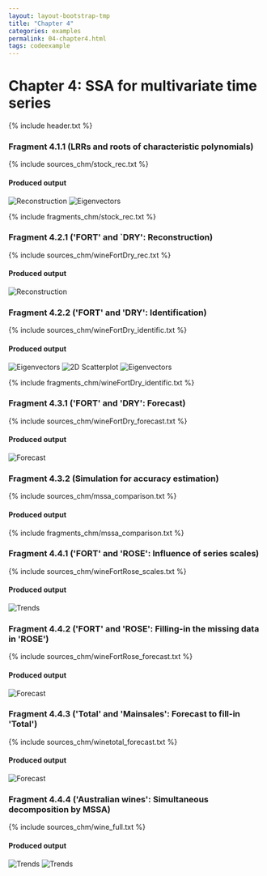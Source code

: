 ```yaml
---
layout: layout-bootstrap-tmp
title: "Chapter 4"
categories: examples
permalink: 04-chapter4.html
tags: codeexample
---
```


# Chapter 4: SSA for multivariate time series

{% include header.txt %}

### Fragment 4.1.1 (LRRs and roots of characteristic polynomials)

{% include sources_chm/stock_rec.txt %}

#### Produced output
![Reconstruction](img/img_chm/stock_rec.svg)
![Eigenvectors](img/img_chm/stock_evec.svg)

{% include fragments_chm/stock_rec.txt %}

### Fragment 4.2.1 ('FORT' and `DRY': Reconstruction)

{% include sources_chm/wineFortDry_rec.txt %}

#### Produced output

![Reconstruction](img/img_chm/wineFortDry_rec.svg)

### Fragment 4.2.2 ('FORT' and 'DRY': Identification)

{% include sources_chm/wineFortDry_identific.txt %}

#### Produced output

![Eigenvectors](img/img_chm/wineFortDry_1d.svg)
![2D Scatterplot](img/img_chm/wineFortDry_2d.svg)
![Eigenvectors](img/img_chm/wineFortDry_1d_iossa.svg)

{% include fragments_chm/wineFortDry_identific.txt %}

### Fragment 4.3.1 ('FORT' and 'DRY': Forecast)

{% include sources_chm/wineFortDry_forecast.txt %}

#### Produced output

![Forecast](img/img_chm/wineFortDry_forecast.svg)

### Fragment 4.3.2 (Simulation for accuracy estimation)

{% include sources_chm/mssa_comparison.txt %}

#### Produced output

{% include fragments_chm/mssa_comparison.txt %}

### Fragment 4.4.1 ('FORT' and 'ROSE': Influence of series scales)

{% include sources_chm/wineFortRose_scales.txt %}

#### Produced output

![Trends](img/img_chm/wineFortRose_scales.svg)

### Fragment 4.4.2 ('FORT' and 'ROSE': Filling-in  the missing data in 'ROSE')

{% include sources_chm/wineFortRose_forecast.txt %}

#### Produced output

![Forecast](img/img_chm/wineFortRose_forecast.svg)

### Fragment 4.4.3 ('Total' and 'Mainsales': Forecast to fill-in 'Total')

{% include sources_chm/winetotal_forecast.txt %}

#### Produced output

![Forecast](img/img_chm/winetotal_forecast.svg)

### Fragment 4.4.4 ('Australian wines': Simultaneous decomposition by MSSA)

{% include sources_chm/wine_full.txt %}

#### Produced output

![Trends](img/img_chm/wine_trends.svg)
![Trends](img/img_chm/wine_seasonality.svg)
